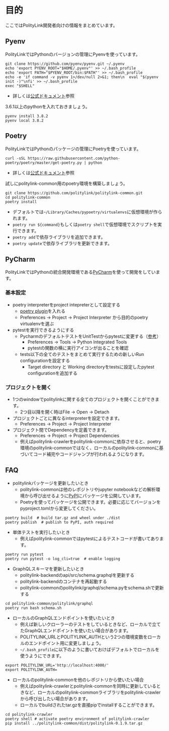 # 目的
ここではPolityLink開発者向けの情報をまとめています。

## Pyenv
PolityLinkではPythonのバージョンの管理にPyenvを使っています。
```
git clone https://github.com/pyenv/pyenv.git ~/.pyenv
echo 'export PYENV_ROOT="$HOME/.pyenv"' >> ~/.bash_profile
echo 'export PATH="$PYENV_ROOT/bin:$PATH"' >> ~/.bash_profile
echo -e 'if command -v pyenv 1>/dev/null 2>&1; then\n  eval "$(pyenv init -)"\nfi' >> ~/.bash_profile
exec "$SHELL"
```
* 詳しくは[公式ドキュメント](https://github.com/pyenv/pyenv)参照

3.6.1以上のpythonを入れておきましょう。
```
pyenv install 3.8.2
pyenv local 3.8.2
```

## Poetry
PolityLinkではPythonのパッケージの管理にPoetryを使っています。
```
curl -sSL https://raw.githubusercontent.com/python-poetry/poetry/master/get-poetry.py | python
```
* 詳しくは[公式ドキュメント](https://python-poetry.org/docs/)参照

試しにpolitylink-common用のpoetry環境を構築しましょう。
```
git clone https://github.com/politylink/politylink-common.git
cd politylink-common
poetry install
```
* デフォルトでは`~/Library/Caches/pypoetry/virtualenvs`に仮想環境が作られます。
* `poetry run ${command}`もしくは`poetry shell`で仮想環境でスクリプトを実行できます。
* `poetry add`で依存ライブラリを追加できます。
* `poetry update`で依存ライブラリを更新できます。

## PyCharm
PolityLinkではPythonの統合開発環境である[PyCharm](https://www.jetbrains.com/ja-jp/pycharm/)を使って開発をしています。

### 基本設定
* poetry interpreterをproject intepreterとして設定する
    * [poetry plugin](https://plugins.jetbrains.com/plugin/14307-poetry)を入れる
    * Preferences -> Project -> Project Interpreter から目的のpoetry virtualenvを選ぶ
* pytestを実行できるようにする
   * PycharmのデフォルトテストをUnitTestからpytestに変更する（[参考](https://pleiades.io/help/pycharm/pytest.html)）
      * Preferences -> Tools -> Python Integrated Tools
      * pytestの関数の横に実行アイコンが出ることを確認
   * tests以下の全てのテストをまとめて実行するための新しいRun configurationを設定する
        * Target directory と Working directoryをtestsに設定したpytest configurationを追加する

### プロジェクトを開く
* 1つのwindowでpolitylinkに関する全てのプロジェクトを開くことができます。
    * 2つ目以降を開く時はFile -> Open -> Detach
* プロジェクトごとに異なるinterpreterを設定できます。
    * Preferences -> Project -> Project Interpreter
* プロジェクト間でDependencyを定義できます。
    * Preferences -> Project -> Project Dependencies
    * 例えばpolitylink-crawlerをpolitylink-commonに依存させると、poetry環境のpolitylink-commonではなく、ローカルのpolitylink-commonに基づいてコード補完やコードジャンプが行われるようになります。


## FAQ
* politylinkパッケージを更新したいとき
    * politylink-commonは他のレポジトリやjupyter notebookなどの解析環境から呼び出せるように[PyPI](https://pypi.org/project/politylink/)にパッケージを公開しています。
    * Poetryを使ってパッケージを公開できます。必要に応じてバージョンをpyproject.tomlから変更してください。
```
poetry build  # build tar.gz and wheel under ./dist
poetry publish  # publish to PyPI, auth required
```

* 単体テストを実行したいとき
    * 例えばpolitylink-commonではpytestによるテストコードが書いてあります。
```
poetry run pytest
poetry run pytest -o log_cli=true  # enable logging
```   

* GraphQLスキーマを更新したいとき
    * politylink-backendのapi/src/schema.graphqlを更新する
    * politylink-backendのコンテナを再起動する
    * politylink-commonのpolitylink/graphql/schema.pyをschema.shで更新する
```
cd politylink-common/politylink/graphql
poetry run bash schema.sh
```

* ローカルのGraphQLエンドポイントを使いたいとき
    * 例えば新しいクローラーのテストをしているときなど、ローカルで立てたGraphQLエンドポイントを使いたい場合があります。
    * POLITYLINK_URLとPOLITYLINK_AUTHという2つの環境変数をローカルのエンドポイント用に変更しましょう。
    * `~/.bash_profile`に以下のように書いておけばデフォルトでローカルを使うようにできます。
```
export POLITYLINK_URL='http://localhost:4000/'
export POLITYLINK_AUTH=
```

* ローカルのpolitylink-commonを他のレポジトリから使いたい場合
    * 例えばpolitylink-crawlerとpolitylink-commonを同時に更新しているときなど、ローカルのpolitylink-commonライブラリをpolitylink-crawlerから呼び出したい場合があります。
    * ローカルでbuildされたtar.gzを直接pipでinstallすることができます。
```
cd politylink-crawler
poetry shell # activate poetry environment of politylink-crawler
pip install ../politylink-common/dist/politylink-0.1.9.tar.gz
```

